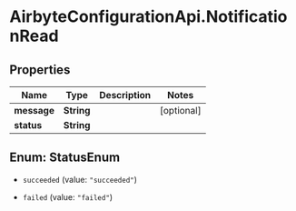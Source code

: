 # AirbyteConfigurationApi.NotificationRead

## Properties

Name | Type | Description | Notes
------------ | ------------- | ------------- | -------------
**message** | **String** |  | [optional] 
**status** | **String** |  | 



## Enum: StatusEnum


* `succeeded` (value: `"succeeded"`)

* `failed` (value: `"failed"`)




